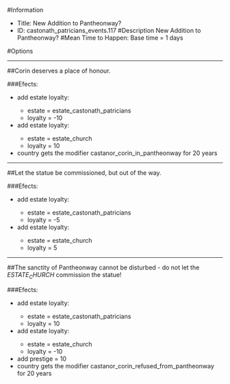 #Information
 - Title: New Addition to Pantheonway?
 - ID: castonath_patricians_events.117
#Description
New Addition to Pantheonway?
#Mean Time to Happen:
Base time = 1 days

#Options

___
##Corin deserves a place of honour.

###Efects:<ul><li>add estate loyalty:</li><ul><li>estate = estate_castonath_patricians</li><li>loyalty = -10</li></ul><li>add estate loyalty:</li><ul><li>estate = estate_church</li><li>loyalty = 10</li></ul><li>country gets the modifier castanor_corin_in_pantheonway for 20 years</li></ul>

___
##Let the statue be commissioned, but out of the way.

###Efects:<ul><li>add estate loyalty:</li><ul><li>estate = estate_castonath_patricians</li><li>loyalty = -5</li></ul><li>add estate loyalty:</li><ul><li>estate = estate_church</li><li>loyalty = 5</li></ul></ul>

___
##The sanctity of Pantheonway cannot be disturbed - do not let the $ESTATE_CHURCH$ commission the statue!

###Efects:<ul><li>add estate loyalty:</li><ul><li>estate = estate_castonath_patricians</li><li>loyalty = 10</li></ul><li>add estate loyalty:</li><ul><li>estate = estate_church</li><li>loyalty = -10</li></ul><li>add prestige = 10</li><li>country gets the modifier castanor_corin_refused_from_pantheonway for 20 years</li></ul>
